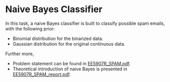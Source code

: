 # Naive Bayes Classifier

In this task, a naive Bayes classifier is built to classify possible spam emails, with the following prior:
+ Binomial distribution for the binarized data.
+ Gaussian distribution for the original continuous data.

Further more,
+ Problem statement can be found in [EE5907R_SPAM.pdf](../doc/EE5907R_SPAM.pdf).
+ Theoretical introduction of naive Bayes is presented in [EE5907R_SPAM_report.pdf](../doc/EE5907R_SPAM_report.pdf).
